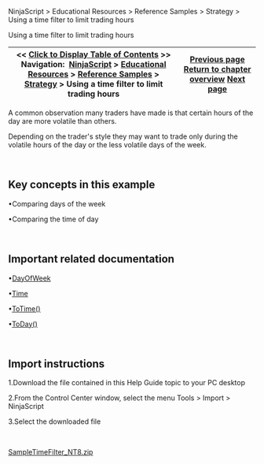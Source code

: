 ﻿


NinjaScript \> Educational Resources \> Reference Samples \> Strategy \> Using a time filter to limit trading hours






















Using a time filter to limit trading hours







| \<\< [Click to Display Table of Contents](using_a_time_filter_to_limit_t.md) \>\> **Navigation:**     [NinjaScript](ninjascript-1.md) \> [Educational Resources](educational_resources-1.md) \> [Reference Samples](reference_samples-1.md) \> [Strategy](strategy2-1.md) \> Using a time filter to limit trading hours | [Previous page](trading_crossovers-1.md) [Return to chapter overview](strategy2-1.md) [Next page](using_cancelorder_method_to_ca-1.md) |
| --- | --- |











A common observation many traders have made is that certain hours of the day are more volatile than others.


Depending on the trader's style they may want to trade only during the volatile hours of the day or the less volatile days of the week.


 


## Key concepts in this example


•Comparing days of the week

•Comparing the time of day

 


## Important related documentation


•[DayOfWeek](tradinghours-1.md)

•[Time](time-1.md)

•[ToTime()](totime-1.md)

•[ToDay()](today-1.md)

 


## Import instructions


1\.Download the file contained in this Help Guide topic to your PC desktop

2\.From the Control Center window, select the menu Tools \> Import \> NinjaScript

3\.Select the downloaded file

 


[SampleTimeFilter\_NT8\.zip](samples/SampleTimeFilter_NT8.zip)








